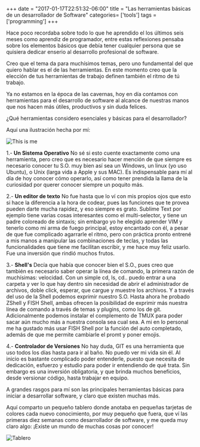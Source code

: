 +++
date = "2017-01-17T22:51:32-06:00"
title = "Las herramientas básicas de un desarrollador de Software"
categories= ['tools']
tags = ['programming']
+++

Hace poco recordaba sobre todo lo que he aprendido el los últimos seis meses como aprendiz de programador, entre estas reflexiones pensaba sobre los elementos básicos que debía tener cualquier persona que se quisiera dedicar enserio al desarrollo profesional de software.

Creo que el tema da para muchísimos temas, pero uno fundamental del que quiero hablar es el de las herramientas. En este momento creo que la elección de tus herramientas de trabajo definen también el ritmo de tú trabajo.

Ya no estamos en la época de las cavernas, hoy en día contamos con herramientas para el desarrollo de software al alcance de nuestras manos que nos hacen más útiles, productivos y sin duda felices.

¿Qué herramientas considero esenciales y básicas para el desarrollador?

Aquí una ilustración hecha por mí:

![This is me][1]


1.- **Un Sistema Operativo** No sé si esto cuente exactamente como una herramienta, pero creo que es necesario hacer mención de que siempre es necesario conocer tu S.O. muy bien así sea un Windows, un linux (yo uso Ubuntu), o Unix (larga vida a Apple y sus MAC). Es indispensable para mí al día de hoy conocer cómo operarlo, así como tener prendida la llama de la curiosidad por querer conocer siempre un poquito más.

2.- **Un editor de texto** No fue hasta que lo ví con mis propios ojos que esto si hace la diferencia a la hora de codear, pues las funciones que te provea pueden darte mucha rapidez, y eso siempre es grato. Sublime Text por ejemplo tiene varias cosas interesantes como el multi-selector, y tiene un padre coloreado de sintaxis; sin embargo yo he elegido aprender VIM y tenerlo como mi arma de fuego principal, estoy encantado con él, a pesar de que fue complicado agarrarle el ritmo, pero con práctica pronto entrené a mis manos a manipular las combinaciones de teclas, y todas las funcionalidades que tiene me facilitan escribir, y me hace muy feliz usarlo. Fue una inversión que rindió muchos frutos.

3.- **Shell's** Decía que había que conocer bien el S.O., pues creo que también es necesario saber operar la línea de comando, la primera razón de muchísimas: velocidad. Con un simple cd, ls, cd.. puedo entrar a una carpeta y ver lo que hay dentro sin necesidad de abrir el administrador de archivos, doble click, esperar, que cargue y muestre los archivos. Y a través del uso de la Shell podemos exprimir nuestro S.O. Hasta ahora he probado ZShell y FISH Shell, ambas ofrecen la posibilidad de exprimir más nuestra línea de comando a través de temas y plugins, como los de git. Adicionalmente podemos instalar el complemento de TMUX para poder sacar aún mucho más a nuestra consola sea cual sea. A mi en lo personal me ha gustado más usar FISH Shell por la función del auto completado, además de que me permite cambiarle el promt y poner emojis.

4.- **Controlador de Versiones** No hay duda, GIT es una herramienta que uso todos los días hasta para ir al baño. No puedo ver mi vida sin él. Al inicio es bastante complicado poder entenderle, puesto que necesita de dedicación, esfuerzo y estudio para poder ir entendiendo de qué trata. Sin embargo es una inversión obligatoria, y que brinda muchos beneficios, desde versionar código, hasta trabajar en equipo.

A grandes rasgos para mí son las principales herramientas básicas para iniciar a desarrollar software, y claro que existen muchas más.

Aquí comparto un pequeño tablero donde anotaba en pequeñas tarjetas de colores cada nuevo conocimiento, por muy pequeño que fuera, que ví las primeras diez semanas como desarrollador de software, y me queda muy claro algo: ¡Existe un mundo de muchas cosas por conocer!

![Tablero][2]

[1]: /blog/blog/developer/tools.jpg
[2]: /blog/blog/post.png

